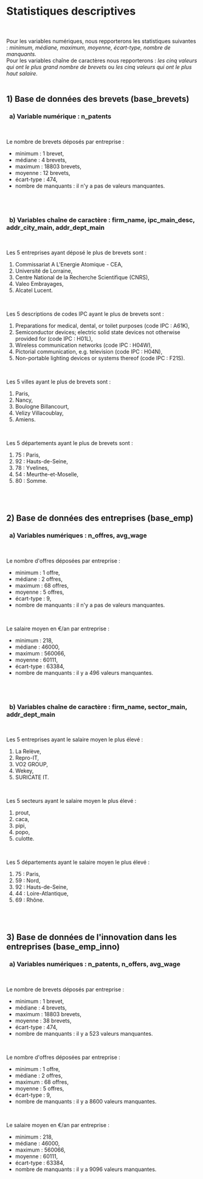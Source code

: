 
# **Statistiques descriptives**

<br><br>
Pour les variables numériques, nous repporterons les statistiques suivantes : <i>minimum, médiane, maximum, moyenne, écart-type, nombre de manquants. </i><br>
Pour les variables chaîne de caractères nous repporterons : <i> les cinq valeurs qui ont le plus grand nombre de brevets </i> ou <i> les cinq valeurs qui ont le plus haut salaire.</i>
<br><br>


## 1) Base de données des brevets (base_brevets)
### &nbsp;&nbsp;a) Variable numérique : n_patents

<br>

Le nombre de brevets déposés par entreprise :
- minimum : 1 brevet,
- médiane : 4 brevets,
- maximum : 18803 brevets,
- moyenne : 12 brevets,
- écart-type : 474,
- nombre de manquants : il n'y a pas de valeurs manquantes.


<br>
<br>


### &nbsp;&nbsp;b) Variables chaîne de caractère : firm_name, ipc_main_desc, addr_city_main, addr_dept_main


<br>

Les 5 entreprises ayant déposé le plus de brevets sont :
1. Commissariat A L'Energie Atomique - CEA,
2. Université de Lorraine,
3. Centre National de la Recherche Scientifique (CNRS),
4. Valeo Embrayages,
5. Alcatel Lucent.

<br>

Les 5 descriptions de codes IPC ayant le plus de brevets sont :
1. Preparations for medical, dental, or toilet purposes (code IPC : A61K),
2. Semiconductor devices; electric solid state devices not otherwise provided for (code IPC : H01L),
3. Wireless communication networks (code IPC : H04W),
4. Pictorial communication, e.g. television (code IPC : H04N),
5. Non-portable lighting devices or systems thereof (code IPC : F21S).

<br>

Les 5 villes ayant le plus de brevets sont :
1. Paris,
2. Nancy,
3. Boulogne Billancourt,
4. Velizy Villacoublay,
5. Amiens.

<br>

Les 5 départements ayant le plus de brevets sont :
1. 75 : Paris,
2. 92 : Hauts-de-Seine,
3. 78 : Yvelines,
4. 54 : Meurthe-et-Moselle,
5. 80 : Somme.


<br><br>

## 2) Base de données des entreprises (base_emp)
### &nbsp;&nbsp;a) Variables numériques : n_offres, avg_wage

<br>

Le nombre d'offres déposées par entreprise :
- minimum : 1 offre,
- médiane : 2 offres,
- maximum : 68 offres,
- moyenne : 5 offres,
- écart-type : 9,
- nombre de manquants : il n'y a pas de valeurs manquantes.


<br>


Le salaire moyen en €/an par entreprise :
- minimum : 218,
- médiane : 46000,
- maximum : 560066,
- moyenne : 60111,
- écart-type : 63384,
- nombre de manquants : il y a 496 valeurs manquantes.


<br>
<br>


### &nbsp;&nbsp;b) Variables chaîne de caractère : firm_name, sector_main, addr_dept_main 


<br>

Les 5 entreprises ayant le salaire moyen le plus élevé :
1. La Relève,
2. Repro-IT,
3. VO2 GROUP,
4. Wekey,
5. SURICATE IT.


<br>

Les 5 secteurs ayant le salaire moyen le plus élevé :
1. prout,
2. caca,
3. pipi,
4. popo,
5. culotte.


<br>

Les 5 départements ayant le salaire moyen le plus élevé :
1. 75 : Paris,
2. 59 : Nord,
3. 92 : Hauts-de-Seine,
4. 44 : Loire-Atlantique,
5. 69 : Rhône.


<br>
<br>


## 3) Base de données de l'innovation dans les entreprises (base_emp_inno)
### &nbsp;&nbsp;a) Variables numériques : n_patents, n_offers, avg_wage 


<br>

Le nombre de brevets déposés par entreprise :
- minimum : 1 brevet,
- médiane : 4 brevets,
- maximum : 18803 brevets,
- moyenne : 38 brevets,
- écart-type : 474,
- nombre de manquants : il y a 523 valeurs manquantes.


<br>

Le nombre d'offres déposées par entreprise :
- minimum : 1 offre,
- médiane : 2 offres,
- maximum : 68 offres,
- moyenne : 5 offres,
- écart-type : 9,
- nombre de manquants : il y a 8600 valeurs manquantes.


<br>


Le salaire moyen en €/an par entreprise :
- minimum : 218,
- médiane : 46000,
- maximum : 560066,
- moyenne : 60111,
- écart-type : 63384,
- nombre de manquants : il y a 9096 valeurs manquantes.


<br>
<br>

